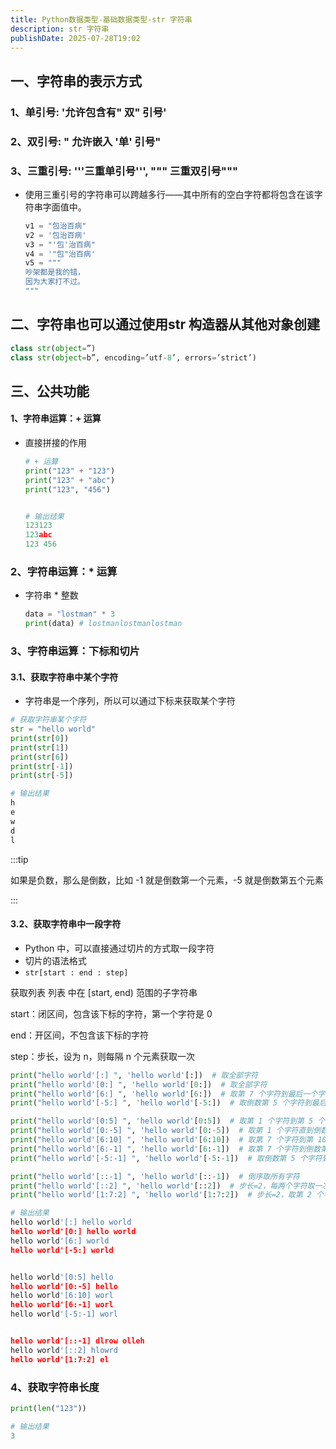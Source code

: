 ```yaml
---
title: Python数据类型-基础数据类型-str 字符串
description: str 字符串
publishDate: 2025-07-28T19:02
---
```

## 一、字符串的表示方式

### 1、单引号: '允许包含有" 双" 引号'

### 2、双引号: " 允许嵌入 '单' 引号"

### 3、三重引号: '''三重单引号''', """ 三重双引号"""

* 使用三重引号的字符串可以跨越多行——其中所有的空白字符都将包含在该字符串字面值中。

  ```python
  v1 = "包治百病"
  v2 = '包治百病'
  v3 = "'包'治百病"
  v4 = '"包"治百病'
  v5 = """
  吵架都是我的错，
  因为大家打不过。
  """
  ```

## 二、字符串也可以通过使用str 构造器从其他对象创建

```python
class str(object=”)
class str(object=b”, encoding=’utf-8’, errors=’strict’)
```

## 三、公共功能

#### 1、字符串运算：+ 运算

* 直接拼接的作用

  ```python
  # + 运算
  print("123" + "123")
  print("123" + "abc")
  print("123", "456")


  # 输出结果
  123123
  123abc
  123 456
  ```

### 2、字符串运算：* 运算

* 字符串 * 整数

  ```python
  data = "lostman" * 3
  print(data) # lostmanlostmanlostman
  ```

### 3、字符串运算：下标和切片

#### 3.1、获取字符串中某个字符

* 字符串是一个序列，所以可以通过下标来获取某个字符

```python
# 获取字符串某个字符
str = "hello world"
print(str[0])
print(str[1])
print(str[6])
print(str[-1])
print(str[-5])

# 输出结果
h
e
w
d
l
```

:::tip

如果是负数，那么是倒数，比如 -1 就是倒数第一个元素，-5 就是倒数第五个元素

:::

#### 3.2、获取字符串中一段字符

* Python 中，可以直接通过切片的方式取一段字符
* 切片的语法格式
* `str[start : end : step]`

获取列表 列表 中在 [start, end) 范围的子字符串

start：闭区间，包含该下标的字符，第一个字符是 0

end：开区间，不包含该下标的字符

step：步长，设为 n，则每隔 n 个元素获取一次

```python
print("hello world'[:] ", 'hello world'[:])  # 取全部字符
print("hello world'[0:] ", 'hello world'[0:])  # 取全部字符
print("hello world'[6:] ", 'hello world'[6:])  # 取第 7 个字符到最后一个字符
print("hello world'[-5:] ", 'hello world'[-5:])  # 取倒数第 5 个字符到最后一个字符

print("hello world'[0:5] ", 'hello world'[0:5])  # 取第 1 个字符到第 5 个字符
print("hello world'[0:-5] ", 'hello world'[0:-5])  # 取第 1 个字符直到倒数第 6 个字符
print("hello world'[6:10] ", 'hello world'[6:10])  # 取第 7 个字符到第 10 个字符
print("hello world'[6:-1] ", 'hello world'[6:-1])  # 取第 7 个字符到倒数第 2 个字符
print("hello world'[-5:-1] ", 'hello world'[-5:-1])  # 取倒数第 5 个字符到倒数第 2 个字符

print("hello world'[::-1] ", 'hello world'[::-1])  # 倒序取所有字符
print("hello world'[::2] ", 'hello world'[::2])  # 步长=2，每两个字符取一次
print("hello world'[1:7:2] ", 'hello world'[1:7:2])  # 步长=2，取第 2 个字符到第 7 个字符，每两个字符取一次

# 输出结果
hello world'[:] hello world
hello world'[0:] hello world
hello world'[6:] world
hello world'[-5:] world


hello world'[0:5] hello
hello world'[0:-5] hello
hello world'[6:10] worl
hello world'[6:-1] worl
hello world'[-5:-1] worl


hello world'[::-1] dlrow olleh
hello world'[::2] hlowrd
hello world'[1:7:2] el
```

### 4、获取字符串长度

```python
print(len("123"))

# 输出结果
3
```
